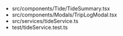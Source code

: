 - src/components/Tide/TideSummary.tsx
- src/components/Modals/TripLogModal.tsx
- src/services/tideService.ts
- test/tideService.test.ts
